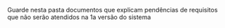 Guarde nesta pasta documentos que explicam pendências de requisitos que não serão atendidos na 1a versão do sistema
